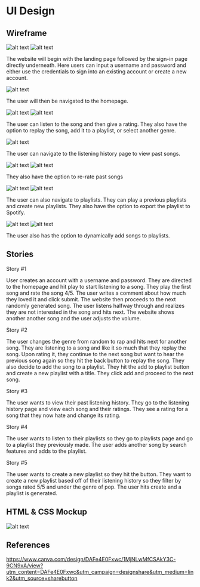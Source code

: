 # UI Design

## Wireframe

![alt text](../ui-design/images/landingpage.png)
![alt text](../ui-design/images/sign-in-page.png)

The website will begin with the landing page followed by the sign-in page directly underneath. Here users can input a username
and password and either use the credentials to sign into an existing account or create a new account.

![alt text](../ui-design/images/homepage.png)

The user will then be navigated to the homepage. 

![alt text](../ui-design/images/homepagenavbar.png)
![alt text](../ui-design/images/homepagerating.png)

The user can listen to the song and then give a rating. They also have the option to replay the song, add it to a playlist, or select another genre.

![alt text](../ui-design/images/listeninghistorynavbar.png)

The user can navigate to the listening history page to view past songs.

![alt text](../ui-design/images/listeninghistory.png)
![alt text](../ui-design/images/listeninghistoryp2.png)

They also have the option to re-rate past songs

![alt text](../ui-design/images/playlists.png)
![alt text](../ui-design/images/playlistsp2.png)

The user can also navigate to playlists. They can play a previous playlists and create new playlists. They also
have the option to export the playlist to Spotify.

![alt text](../ui-design/images/playlists.png)
![alt text](../ui-design/images/playlistsp2.png)

The user also has the option to dynamically add songs to playlists.

## Stories

Story #1

User creates an account with a username and password. They are directed to the homepage and hit play to start listening to a song. They play the first song and rate the song 4/5. The user writes a comment about how much they loved it and click submit. The website then proceeds to the next randomly generated song. The user listens halfway through and realizes they are not interested in the song and hits next. The website shows another another song and the user adjusts the volume.

Story #2

The user changes the genre from random to rap and hits next for another song. They are listening to a song and like it so much that they replay the song. Upon rating it, they continue to the next song but want to hear the previous song again so they hit the back button to replay the song. They also decide to add the song to a playlist. They hit the add to playlist button and create a new playlist with a title. They click add and proceed to the next song.

Story #3

The user wants to view their past listening history. They go to the listening history page and view each song and their ratings. They see a rating for a song that they now hate and change its rating.

Story #4

The user wants to listen to their playlists so they go to playlists page and go to a playlist they previously made. The user adds another song by search features and adds to the playlist.

Story #5

The user wants to create a new playlist so they hit the button. They want to create a new playlist based off of their listening history so they filter by songs rated 5/5 and under the genre of pop. The user hits create and a playlist is generated.

## HTML & CSS Mockup

![alt text](../ui-design/images/mainpage-HTML.PNG)

## References
https://www.canva.com/design/DAFe4E0Fxwc/1MjNLwMfCSAkY3C-9CN9xA/view?utm_content=DAFe4E0Fxwc&utm_campaign=designshare&utm_medium=link2&utm_source=sharebutton
